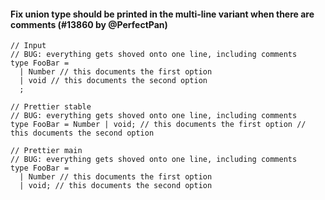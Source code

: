 #### Fix union type should be printed in the multi-line variant when there are comments (#13860 by @PerfectPan)

<!-- prettier-ignore -->
```tsx
// Input
// BUG: everything gets shoved onto one line, including comments
type FooBar = 
  | Number // this documents the first option
  | void // this documents the second option
  ;

// Prettier stable
// BUG: everything gets shoved onto one line, including comments
type FooBar = Number | void; // this documents the first option // this documents the second option

// Prettier main
// BUG: everything gets shoved onto one line, including comments
type FooBar =
  | Number // this documents the first option
  | void; // this documents the second option
```
